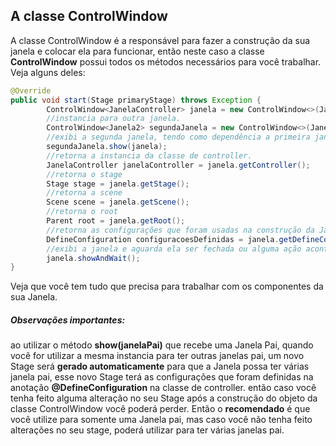 ## A classe ControlWindow
A classe ControlWindow é a responsável para fazer a construção da sua janela e colocar ela para funcionar, então neste caso a classe **ControlWindow** possui todos os métodos necessários para você trabalhar. Veja alguns deles:

```java
@Override
public void start(Stage primaryStage) throws Exception {
		ControlWindow<JanelaController> janela = new ControlWindow<>(JanelaController.class);
		//instancia para outra janela.
		ControlWindow<Janela2> segundaJanela = new ControlWindow<>(Janela2.class);
		//exibi a segunda janela, tendo como dependência a primeira janela.
		segundaJanela.show(janela);
		//retorna a instancia da classe de controller.
		JanelaController janelaController = janela.getController();
		//retorna o stage
		Stage stage = janela.getStage();
		//retorna a scene
		Scene scene = janela.getScene();
		//retorna o root
		Parent root = janela.getRoot();
		//retorna as configurações que foram usadas na construção da Janela.
		DefineConfiguration configuracoesDefinidas = janela.getDefineConfiguration();
		//exibi a janela e aguarda ela ser fechada ou alguma ação acontencer.
		janela.showAndWait();		
}
```

Veja que você tem tudo que precisa para trabalhar com os componentes da sua Janela.
##### Observações importantes:
ao utilizar o método **show(janelaPai)** que recebe uma Janela Pai, quando você for utilizar a mesma instancia para ter outras janelas pai, um novo Stage será
**gerado automaticamente** para que a Janela possa ter várias janela pai, esse novo Stage terá as configurações que foram definidas na anotação **@DefineConfiguration** na classe de controller. então caso você tenha feito alguma alteração no seu Stage após a construção do objeto da classe ControlWindow você poderá perder.
Então o **recomendado** é que você utilize para somente uma Janela pai, mas caso você não tenha feito alterações no seu stage, poderá utilizar para ter várias janelas pai.
